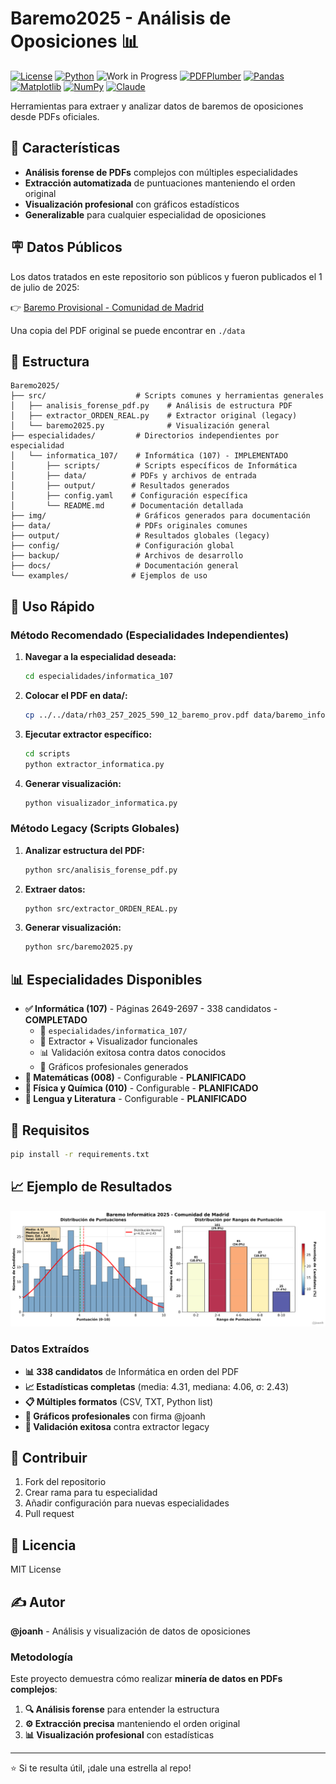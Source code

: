 # Baremo2025 - Análisis de Oposiciones 📊

[![License](https://img.shields.io/badge/license-MIT-blue.svg)](https://opensource.org/licenses/MIT)
[![Python](https://img.shields.io/badge/python-3.8%2B-blue.svg)](https://www.python.org/)
![Work in Progress](https://img.shields.io/badge/status-work%20in%20progress-orange.svg)
[![PDFPlumber](https://img.shields.io/badge/pdfplumber-0.7%2B-green.svg)](https://github.com/jsvine/pdfplumber)
[![Pandas](https://img.shields.io/badge/pandas-1.3%2B-150458.svg)](https://pandas.pydata.org/)
[![Matplotlib](https://img.shields.io/badge/matplotlib-3.5%2B-11557c.svg)](https://matplotlib.org/)
[![NumPy](https://img.shields.io/badge/numpy-1.21%2B-013243.svg)](https://numpy.org/)
[![Claude](https://img.shields.io/badge/AI_Assistant-Claude_Sonnet_4.0-8A2BE2.svg)](https://www.anthropic.com/claude)

Herramientas para extraer y analizar datos de baremos de oposiciones desde PDFs oficiales.

## 🎯 Características

- **Análisis forense de PDFs** complejos con múltiples especialidades
- **Extracción automatizada** de puntuaciones manteniendo el orden original  
- **Visualización profesional** con gráficos estadísticos
- **Generalizable** para cualquier especialidad de oposiciones

## 🪧 Datos Públicos

Los datos tratados en este repositorio son públicos y fueron publicados el 1 de julio de 2025:

👉 [Baremo Provisional - Comunidad de Madrid](https://www.comunidad.madrid/sites/default/files/doc/educacion/rh03/rh03_257_2025_590_12_baremo_prov.pdf)

Una copia del PDF original se puede encontrar en `./data`

## 📁 Estructura

```
Baremo2025/
├── src/                    # Scripts comunes y herramientas generales
│   ├── analisis_forense_pdf.py    # Análisis de estructura PDF
│   ├── extractor_ORDEN_REAL.py    # Extractor original (legacy)
│   └── baremo2025.py              # Visualización general
├── especialidades/         # Directorios independientes por especialidad
│   └── informatica_107/    # Informática (107) - IMPLEMENTADO
│       ├── scripts/        # Scripts específicos de Informática
│       ├── data/          # PDFs y archivos de entrada
│       ├── output/        # Resultados generados
│       ├── config.yaml    # Configuración específica
│       └── README.md      # Documentación detallada
├── img/                    # Gráficos generados para documentación
├── data/                   # PDFs originales comunes
├── output/                 # Resultados globales (legacy)
├── config/                 # Configuración global
├── backup/                 # Archivos de desarrollo
├── docs/                   # Documentación general
└── examples/              # Ejemplos de uso
```

## 🚀 Uso Rápido

### Método Recomendado (Especialidades Independientes)

1. **Navegar a la especialidad deseada:**
   ```bash
   cd especialidades/informatica_107
   ```

2. **Colocar el PDF en data/:**
   ```bash
   cp ../../data/rh03_257_2025_590_12_baremo_prov.pdf data/baremo_informatica_107_2025.pdf
   ```

3. **Ejecutar extractor específico:**
   ```bash
   cd scripts
   python extractor_informatica.py
   ```

4. **Generar visualización:**
   ```bash
   python visualizador_informatica.py
   ```

### Método Legacy (Scripts Globales)

1. **Analizar estructura del PDF:**
   ```bash
   python src/analisis_forense_pdf.py
   ```

2. **Extraer datos:**
   ```bash  
   python src/extractor_ORDEN_REAL.py
   ```

3. **Generar visualización:**
   ```bash
   python src/baremo2025.py
   ```

## 📊 Especialidades Disponibles

- **✅ Informática (107)** - Páginas 2649-2697 - 338 candidatos - **COMPLETADO**
  - 📁 `especialidades/informatica_107/`
  - 🔧 Extractor + Visualizador funcionales
  - 📊 Validación exitosa contra datos conocidos
  - 🎨 Gráficos profesionales generados
- **🔧 Matemáticas (008)** - Configurable - **PLANIFICADO**
- **🔧 Física y Química (010)** - Configurable - **PLANIFICADO**
- **🔧 Lengua y Literatura** - Configurable - **PLANIFICADO**

## 🔧 Requisitos

```bash
pip install -r requirements.txt
```

## 📈 Ejemplo de Resultados

![Análisis Informática 2025](img/baremo_informatica_107_2025.png)

### Datos Extraídos

- **📊 338 candidatos** de Informática en orden del PDF
- **📈 Estadísticas completas** (media: 4.31, mediana: 4.06, σ: 2.43)
- **📋 Múltiples formatos** (CSV, TXT, Python list)
- **🎨 Gráficos profesionales** con firma @joanh
- **🔄 Validación exitosa** contra extractor legacy

## 🤝 Contribuir

1. Fork del repositorio
2. Crear rama para tu especialidad
3. Añadir configuración para nuevas especialidades
4. Pull request

## 📝 Licencia

MIT License

## ✍️ Autor

**@joanh** - Análisis y visualización de datos de oposiciones

### Metodología

Este proyecto demuestra cómo realizar **minería de datos en PDFs complejos**:

1. **🔍 Análisis forense** para entender la estructura
2. **⚙️ Extracción precisa** manteniendo el orden original
3. **📊 Visualización profesional** con estadísticas

---
⭐ Si te resulta útil, ¡dale una estrella al repo!
